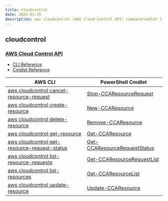 ```yaml
---
title: cloudcontrol
date: 2023-01-25
description: aws cloudcontrol (AWS Cloud Control API) command/cmdlet list.
---
```


## cloudcontrol

### [AWS Cloud Control API](https://aws.amazon.com/cloudcontrolapi/)

* [CLI Reference](https://docs.aws.amazon.com/cli/latest/reference/cloudcontrol/index.html)
* [Cmdlet Reference](https://docs.aws.amazon.com/powershell/latest/reference/items/CloudControlApi_cmdlets.html)

|AWS CLI|PowerShell Cmdlet|
|----|----|
|[aws cloudcontrol cancel-resource-request](https://docs.aws.amazon.com/cli/latest/reference/cloudcontrol/cancel-resource-request.html)|[Stop-CCAResourceRequest](https://docs.aws.amazon.com/powershell/latest/reference/items/Stop-CCAResourceRequest.html)|
|[aws cloudcontrol create-resource](https://docs.aws.amazon.com/cli/latest/reference/cloudcontrol/create-resource.html)|[New-CCAResource](https://docs.aws.amazon.com/powershell/latest/reference/items/New-CCAResource.html)|
|[aws cloudcontrol delete-resource](https://docs.aws.amazon.com/cli/latest/reference/cloudcontrol/delete-resource.html)|[Remove-CCAResource](https://docs.aws.amazon.com/powershell/latest/reference/items/Remove-CCAResource.html)|
|[aws cloudcontrol get-resource](https://docs.aws.amazon.com/cli/latest/reference/cloudcontrol/get-resource.html)|[Get-CCAResource](https://docs.aws.amazon.com/powershell/latest/reference/items/Get-CCAResource.html)|
|[aws cloudcontrol get-resource-request-status](https://docs.aws.amazon.com/cli/latest/reference/cloudcontrol/get-resource-request-status.html)|[Get-CCAResourceRequestStatus](https://docs.aws.amazon.com/powershell/latest/reference/items/Get-CCAResourceRequestStatus.html)|
|[aws cloudcontrol list-resource-requests](https://docs.aws.amazon.com/cli/latest/reference/cloudcontrol/list-resource-requests.html)|[Get-CCAResourceRequestList](https://docs.aws.amazon.com/powershell/latest/reference/items/Get-CCAResourceRequestList.html)|
|[aws cloudcontrol list-resources](https://docs.aws.amazon.com/cli/latest/reference/cloudcontrol/list-resources.html)|[Get-CCAResourceList](https://docs.aws.amazon.com/powershell/latest/reference/items/Get-CCAResourceList.html)|
|[aws cloudcontrol update-resource](https://docs.aws.amazon.com/cli/latest/reference/cloudcontrol/update-resource.html)|[Update-CCAResource](https://docs.aws.amazon.com/powershell/latest/reference/items/Update-CCAResource.html)|

